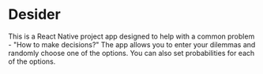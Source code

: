 # Desider
This is a React Native project app designed to help with a common problem -
"How to make decisions?"
The app allows you to enter your dilemmas and randomly choose one of the options.
You can also set probabilities for each of the options.
